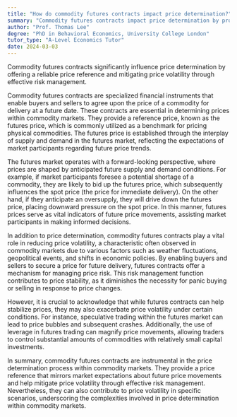 ```yaml
---
title: "How do commodity futures contracts impact price determination?"
summary: "Commodity futures contracts impact price determination by providing a price reference and reducing price volatility through risk management."
author: "Prof. Thomas Lee"
degree: "PhD in Behavioral Economics, University College London"
tutor_type: "A-Level Economics Tutor"
date: 2024-03-03
---
```


Commodity futures contracts significantly influence price determination by offering a reliable price reference and mitigating price volatility through effective risk management.

Commodity futures contracts are specialized financial instruments that enable buyers and sellers to agree upon the price of a commodity for delivery at a future date. These contracts are essential in determining prices within commodity markets. They provide a reference price, known as the futures price, which is commonly utilized as a benchmark for pricing physical commodities. The futures price is established through the interplay of supply and demand in the futures market, reflecting the expectations of market participants regarding future price trends.

The futures market operates with a forward-looking perspective, where prices are shaped by anticipated future supply and demand conditions. For example, if market participants foresee a potential shortage of a commodity, they are likely to bid up the futures price, which subsequently influences the spot price (the price for immediate delivery). On the other hand, if they anticipate an oversupply, they will drive down the futures price, placing downward pressure on the spot price. In this manner, futures prices serve as vital indicators of future price movements, assisting market participants in making informed decisions.

In addition to price determination, commodity futures contracts play a vital role in reducing price volatility, a characteristic often observed in commodity markets due to various factors such as weather fluctuations, geopolitical events, and shifts in economic policies. By enabling buyers and sellers to secure a price for future delivery, futures contracts offer a mechanism for managing price risk. This risk management function contributes to price stability, as it diminishes the necessity for panic buying or selling in response to price changes.

However, it is crucial to acknowledge that while futures contracts can help stabilize prices, they may also exacerbate price volatility under certain conditions. For instance, speculative trading within the futures market can lead to price bubbles and subsequent crashes. Additionally, the use of leverage in futures trading can magnify price movements, allowing traders to control substantial amounts of commodities with relatively small capital investments.

In summary, commodity futures contracts are instrumental in the price determination process within commodity markets. They provide a price reference that mirrors market expectations about future price movements and help mitigate price volatility through effective risk management. Nevertheless, they can also contribute to price volatility in specific scenarios, underscoring the complexities involved in price determination within commodity markets.
    